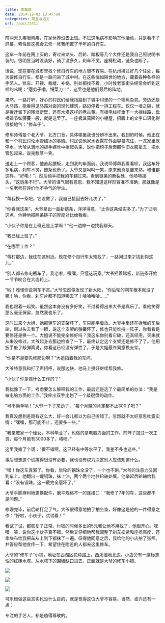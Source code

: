 ```yaml
---
title: 修车匠
date: 2014-12-03 13:47:00
categories: 苟且与远方
url: /post/3411
---
```


前两天头疼眼睛疼，在家休养没去上班。不过这毛病不影响其他活动，只是看不了屏幕。索性趁这机会去修一修我闲置了半年的自行车。

这车一年前在网上买的，寄过来龙头、后轮、踏板等几个大件还是我自己照说明书装的。很明显当时没装好，骑了没多久，刹车不灵，座椅松动，链条也断了。

话说，现在要在城市里找个修自行车的地方很不容易。在杭州换过好几个住处，每次要修自行车，都是一路问进了城中村。在这些恍如隔世的地方，藏着各种各样的手艺人。修车、开锁、裁缝、补锅，别处都找不着。小时候老家街头经常会听到这样的吆喝：“磨剪子嘞，锵菜刀！”，这里也是他们最后的阵地。

果然，一路打听，好心的村民们给我指路到了城中村里的一个犄角旮旯。旁边还是大马路，能看得见马路对面的现代建筑，路边停着一排工程车。仅仅一墙之隔，就是拆迁留下的残垣断壁，还有水塔这样的老古董。有根电线杆垂下一大捆线路，盘根错节如藤蔓一般，就是这里了。一座极其简陋的小棚屋，招牌上的文字口语化得很接地气：“修车子”。

修车师傅是个老大爷，北方口音，具体哪里我也分辨不出来。我到的时候，他正在和一个村民讨论水管结冰的事情。村民说他家水表露在外面容易冻住，一冻家里就停水。大爷从满地的扳手螺丝中抬起头来，说你把椅子后面那件旧衣服拿去，把水管包起来。说完憨厚一笑。

送走上一个顾客，他直起腰板，走到我的车面前。我说师傅帮我看看呗，我这车好多毛病，刹车不灵，链条也断了。大爷又是呵呵一笑，原来他真是自来熟，和谁都这样。“好嘞！”，然后动手把我的车翻过来。看到链条的断裂处，他啧啧摇头，“这链条不行”。大爷的语气很有意思，我不知道这样形容准不准确，那就像是一名老师在评价他不争气的学生。

“帮我换一条吧，它没救了，我自己接回去好几次了。”

“你看我这条”，大爷拿出一副新链条，洋洋得意，“比你这条结实多了。”为了证明这点，他特地把两条链子的厚度对比给我看。

“小伙子你是在上班还是上学啊？”他一边修一边找我聊天。

“我已经上班了。”

“在哪里工作？”

“蒋村那边，我住在这附近。现在修个自行车太难找了，一路问过来才找到你这儿。”

“别人都去修电瓶车了，我老啦，嘿嘿，只懂这玩意。”大爷摇着踏板，新链条开始一节节咬合在大齿轮上。

“哟！难怪你说刹车不灵。”大爷忽然像发现了新大陆，“你后轮的刹车根本就没了嘛！呐，你看，刹车片都不知道哪去了！哈哈哈哈……”

我也跟着一起笑。虽然这本身没有多好笑，不过看得出来大爷是真乐了。看他笑得那么毫无保留，忽然我也乐了。

这时过来个大姐，她那辆车的支架坏了，车只能平着放。大爷手里还在拆我的车后轮，侧过头去看了一眼，说这个支架的弹簧坏了，修也只能维持一阵子，你看看是要修还是换一个。大姐说不能完全修好吗？我这车你别看它破，还真经用，买来就从来没修过。大爷起身去那边检查了一下，最终认定这个支架还是修不了了。他用扳手敲了敲弹簧说，你看这已经没有弹性了。于是大姐最终同意换支架。

“你是不是要先修那边啊？”大姐指着我的车问。

大爷特意我和打了声招呼，说那边快，他马上换好继续帮我修。

“小伙子你是做什么工作的？”

我犹豫了一下，考虑要怎么解释我的工作，最后还是选了个最简单的办法：“我是做电脑方面的工作。”我伸出双手比划了一个敲键盘的动作。

“可不简单呐！”大爷一下子来劲了，“每个月赚的肯定都不止300了吧？”

我真没想到差距有这么大，好一会儿都以为自己听错了。忽然就不太好意思吐露实情：“嘿嘿，那可能不止，还要多一些。”

“我亲戚家一个侄女，本科毕业了，也做的是电脑方面的工作。前阵子加过一次工资，每个月能有3000多了，啧啧。”

这里我撒了个谎：“很不错啊，这已经有中等水平了，我差不多也这些。”

事后想想这个谎撒得很没有必要，我也没有权力决定别人应该知道什么。

“嘿！你这车真邪了。你看，后轮的钢珠全没了，一个也不剩。”大爷的注意力又回到车上。他翻出一罐钢珠，抹上油，两个两个地往轮轴处填。他举起后轮轴给我看：“没有钢珠，这一截完全磨坏了。”

大爷手脚麻利地更换配件，磨平规格不一的连接口：“我修了7年的车，这些都不是问题。”

修理完毕，前后轮打足了气。大爷很得意地拍了拍坐垫，好像这是他的一件得意之作：“好啦，小伙子，试试看！”

我试了试，都恢复了正常。付钱的时候多出的5元我让他不用找了，他很开心。嘿嘿一笑，说你这小伙子真不错。然后又仔细地帮我调整了刹车松紧和座椅高度，还拿块布给我把车从上到下都抹了一遍。征得他同意之后，我给他的小店拍了张照。并答应帮他宣传一下，希望住在附近的人都来这里修车。

大爷的“修车子”小铺，地址在西湖区花蒋路上，西溪湿地北边。小店旁有一座标志性的红砖水塔。从水塔下的围墙缺口进去，正面就是大爷的修车小铺。

![](http://qiniu.colacdn.com/img/posts/2014-12/12-03/1.png)

![](http://qiniu.colacdn.com/img/posts/2014-12/12-03/2.jpg)

![](http://qiniu.colacdn.com/img/posts/2014-12/12-03/3.jpg)

可乐橙做这些其实也没什么目的，就是觉得这位大爷不容易。当然，或许还有一点：

专注的手艺人，都是值得尊敬的。
